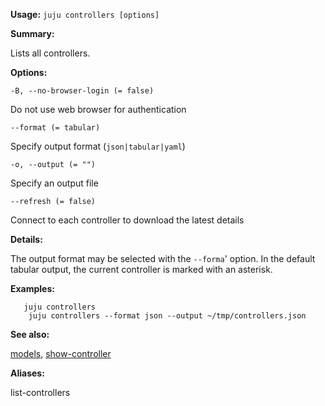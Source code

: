 **Usage:** `juju controllers [options]`

**Summary:**

Lists all controllers.

**Options:**

`-B, --no-browser-login (= false)`

Do not use web browser for authentication

`--format (= tabular)`

Specify output format (`json|tabular|yaml`)

`-o, --output (= "")`

Specify an output file

`--refresh (= false)`

Connect to each controller to download the latest details

**Details:**

The output format may be selected with the `--forma`' option. In the default tabular output, the current controller is marked with an asterisk.

**Examples:**

       juju controllers
        juju controllers --format json --output ~/tmp/controllers.json
**See also:**

[models](https://discourse.jujucharms.com/t/command-models/1771), [show-controller](https://discourse.jujucharms.com/t/command-show-controller/1821)

**Aliases:**

list-controllers
